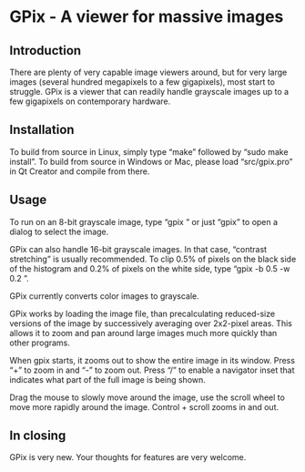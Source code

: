 # GPix - A viewer for massive images

## Introduction

There are plenty of very capable image viewers around, but for very
large images (several hundred megapixels to a few gigapixels), most
start to struggle. GPix is a viewer that can readily handle grayscale
images up to a few gigapixels on contemporary hardware.

## Installation

To build from source in Linux, simply type “make” followed by “sudo
make install”. To build from source in Windows or Mac, please load
“src/gpix.pro” in Qt Creator and compile from there.

## Usage

To run on an 8-bit grayscale image, type “gpix <imagefile>” or just
“gpix” to open a dialog to select the image.

GPix can also handle 16-bit grayscale images. In that case, “contrast
stretching” is usually recommended. To clip 0.5% of pixels on the
black side of the histogram and 0.2% of pixels on the white side, type
“gpix -b 0.5 -w 0.2 <imagefile>”.

GPix currently converts color images to grayscale.

GPix works by loading the image file, than precalculating reduced-size
versions of the image by successively averaging over 2x2-pixel
areas. This allows it to zoom and pan around large images much more
quickly than other programs.

When gpix starts, it zooms out to show the entire image in its
window. Press “+” to zoom in and “-” to zoom out. Press “/” to enable
a navigator inset that indicates what part of the full image is being
shown.

Drag the mouse to slowly move around the image, use the scroll wheel
to move more rapidly around the image. Control + scroll zooms in and
out.

## In closing

GPix is very new. Your thoughts for features are very welcome.
